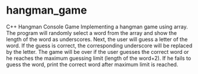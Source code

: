 # hangman_game
C++ Hangman Console Game
Implementing a hangman game using array. The program will randomly select a word from the
array and show the length of the word as underscores. Next, the user will guess a letter of the
word. If the guess is correct, the corresponding underscore will be replaced by the letter. The
game will be over if the user guesses the correct word or he reaches the maximum guessing
limit (length of the word+2). If he fails to guess the word, print the correct word after maximum
limit is reached.
